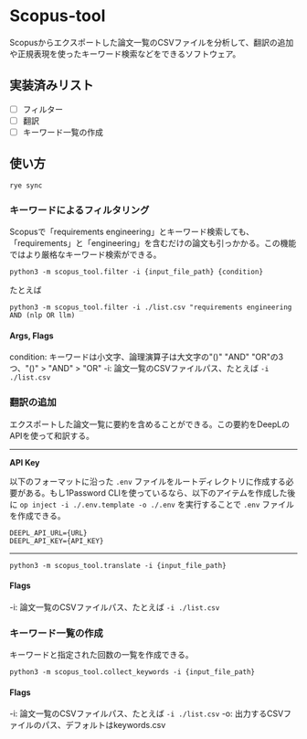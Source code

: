 # Scopus-tool

Scopusからエクスポートした論文一覧のCSVファイルを分析して、翻訳の追加や正規表現を使ったキーワード検索などをできるソフトウェア。

## 実装済みリスト

- [ ] フィルター
- [ ] 翻訳
- [ ] キーワード一覧の作成

## 使い方

```shell
rye sync
```

### キーワードによるフィルタリング

Scopusで「requirements engineering」とキーワード検索しても、「requirements」と「engineering」を含むだけの論文も引っかかる。この機能ではより厳格なキーワード検索ができる。

```shell
python3 -m scopus_tool.filter -i {input_file_path} {condition}
```

たとえば

```shell
python3 -m scopus_tool.filter -i ./list.csv "requirements engineering AND (nlp OR llm)
```

#### Args, Flags

condition: キーワードは小文字、論理演算子は大文字の"()" "AND" "OR"の3つ、"()" > "AND" > "OR"
-i: 論文一覧のCSVファイルパス、たとえば `-i ./list.csv`

### 翻訳の追加

エクスポートした論文一覧に要約を含めることができる。この要約をDeepLのAPIを使って和訳する。

---
**API Key**

以下のフォーマットに沿った `.env` ファイルをルートディレクトリに作成する必要がある。もし1Password CLIを使っているなら、以下のアイテムを作成した後に `op inject -i ./.env.template -o ./.env` を実行することで `.env` ファイルを作成できる。

```.env
DEEPL_API_URL={URL}
DEEPL_API_KEY={API_KEY}
```
---


```shell
python3 -m scopus_tool.translate -i {input_file_path}
```

#### Flags

-i: 論文一覧のCSVファイルパス、たとえば `-i ./list.csv`

### キーワード一覧の作成

キーワードと指定された回数の一覧を作成できる。

```shell
python3 -m scopus_tool.collect_keywords -i {input_file_path}
```

#### Flags

-i: 論文一覧のCSVファイルパス、たとえば `-i ./list.csv`
-o: 出力するCSVファイルのパス、デフォルトはkeywords.csv
